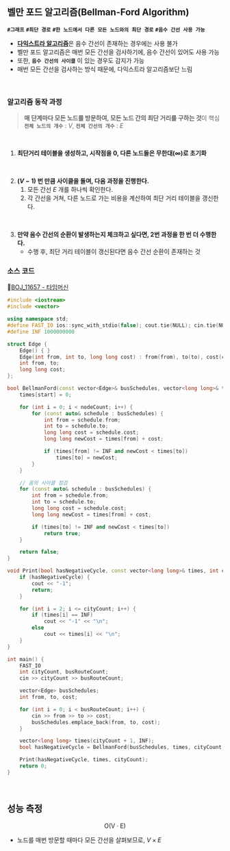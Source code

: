 ## 벨만 포드 알고리즘(Bellman-Ford Algorithm)

**`#그래프`** **`#최단 경로`** **`#한 노드에서 다른 모든 노드와의 최단 경로`** **`#음수 간선 사용 가능`**  

- [**다익스트라 알고리즘**](다익스트라%20알고리즘(Dijkstra%20Algorithm).md)은 음수 간선이 존재하는 경우에는 사용 불가
- 벨만 포드 알고리즘은 매번 모든 간선을 검사하기에, 음수 간선이 있어도 사용 가능
- 또한, **`음수 간선의 사이클`** 이 있는 경우도 감지가 가능
- 매번 모든 간선을 검사하는 방식 때문에, 다익스트라 알고리즘보단 느림  
<br>

### 알고리즘 동작 과정
> **매 단계마다 모든 노드를 방문하여, 모든 노드 간의 최단 거리를 구하는 것**이 핵심  
> **`전체 노드의 개수`** : $V$,  **`전체 간선의 개수`** : $E$  

<br>

1. **최단거리 테이블을 생성하고, 시작점을 0, 다른 노드들은 무한대($\infty$)로 초기화**
<br>

2. **$(V - 1)$ 번 만큼 사이클을 돌며, 다음 과정을 진행한다.**
	1) 모든 간선 $E$ 개를 하나씩 확인한다.
	2) 각 간선을 거쳐, 다른 노드로 가는 비용을 계산하여 최단 거리 테이블을 갱신한다.  
<br>

3. **만약 음수 간선의 순환이 발생하는지 체크하고 싶다면, 2번 과정을 한 번 더 수행한다.**
	- 수행 후, 최단 거리 테이블이 갱신된다면 음수 간선 순환이 존재하는 것

### 소스 코드
🔗[BOJ_11657 - 타임머신](https://www.acmicpc.net/problem/11657)

```cpp
#include <iostream>
#include <vector>

using namespace std;
#define FAST_IO ios::sync_with_stdio(false); cout.tie(NULL); cin.tie(NULL);
#define INF 1000000000

struct Edge {
    Edge() { }
    Edge(int from, int to, long long cost) : from(from), to(to), cost(cost) { }
    int from, to;
    long long cost;
};

bool BellmanFord(const vector<Edge>& busSchedules, vector<long long>& times, int nodeCount, int edgeCount, int start) {
    times[start] = 0;

    for (int i = 0; i < nodeCount; i++) {
        for (const auto& schedule : busSchedules) {
            int from = schedule.from;
            int to = schedule.to;
            long long cost = schedule.cost;
            long long newCost = times[from] + cost;

            if (times[from] != INF and newCost < times[to])
                times[to] = newCost;
        }
    }

    // 음의 사이클 점검
    for (const auto& schedule : busSchedules) {
        int from = schedule.from;
        int to = schedule.to;
        long long cost = schedule.cost;
        long long newCost = times[from] + cost;

        if (times[to] != INF and newCost < times[to])
            return true;
    }

    return false;
}

void Print(bool hasNegativeCycle, const vector<long long>& times, int cityCount) {
    if (hasNegativeCycle) {
        cout << "-1";
        return;
    }

    for (int i = 2; i <= cityCount; i++) {
        if (times[i] == INF)
            cout << "-1" << "\n";
        else
            cout << times[i] << "\n";
    }
}

int main() {
    FAST_IO
    int cityCount, busRouteCount;
    cin >> cityCount >> busRouteCount;

    vector<Edge> busSchedules;
    int from, to, cost;

    for (int i = 0; i < busRouteCount; i++) {
        cin >> from >> to >> cost;
        busSchedules.emplace_back(from, to, cost);
    }

    vector<long long> times(cityCount + 1, INF);
    bool hasNegativeCycle = BellmanFord(busSchedules, times, cityCount, busRouteCount, 1);

    Print(hasNegativeCycle, times, cityCount);
    return 0;
}
```
<br>

## 성능 측정

$$ \mathrm{O(V \cdot E)} $$  

- 노드를 매번 방문할 때마다 모든 간선을 살펴보므로, $V \times E$
